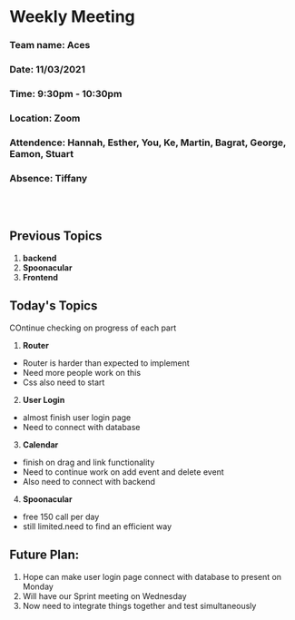 # Weekly Meeting
### Team name: Aces
### Date: 11/03/2021
### Time: 9:30pm - 10:30pm
### Location: Zoom
### Attendence: Hannah, Esther, You, Ke, Martin, Bagrat, George, Eamon, Stuart
### Absence: Tiffany
<br></br>

## Previous Topics
1. **backend**
2. **Spoonacular**
3. **Frontend**

## Today's Topics
COntinue checking on progress of each part

1. **Router**
- Router is harder than expected to implement
- Need more people work on this
- Css also need to start

2. **User Login**
- almost finish user login page 
- Need to connect with database

3. **Calendar**
- finish on drag and link functionality
- Need to continue work on add event and delete event
- Also need to connect with backend

4. **Spoonacular**
- free 150 call per day
- still limited.need to find an efficient way

## Future Plan:
1. Hope can make user login page connect with database to present on Monday
2. Will have our Sprint meeting on Wednesday
3. Now need to integrate things together and test simultaneously
